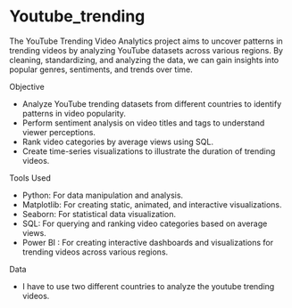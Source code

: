 # Youtube_trending 

The YouTube Trending Video Analytics project aims to uncover patterns in trending videos by analyzing YouTube datasets across various regions. By cleaning, standardizing, and analyzing the data, we can gain insights into popular genres, sentiments, and trends over time.

 Objective

- Analyze YouTube trending datasets from different countries to identify patterns in video popularity.
- Perform sentiment analysis on video titles and tags to understand viewer perceptions.
- Rank video categories by average views using SQL.
- Create time-series visualizations to illustrate the duration of trending videos.


 Tools Used

- Python: For data manipulation and analysis.
- Matplotlib: For creating static, animated, and interactive visualizations.
- Seaborn: For statistical data visualization.
- SQL: For querying and ranking video categories based on average views.
- Power BI : For creating interactive dashboards and visualizations for trending videos across various regions.

Data 
- I have to use two different countries to analyze the youtube trending videos.
